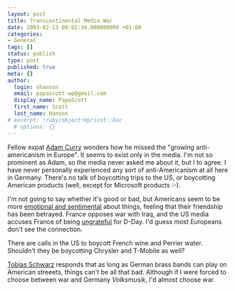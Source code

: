 ```yaml
---
layout: post
title: Transcontinental Media War
date: 2003-02-13 08:02:34.000000000 +01:00
categories:
- General
tags: []
status: publish
type: post
published: true
meta: {}
author:
  login: shanson
  email: papascott-wp@gmail.com
  display_name: PapaScott
  first_name: Scott
  last_name: Hanson
# excerpt: !ruby/object:Hpricot::Doc
  # options: {}
---
```

<p>Fellow expat <a title="Adam Curry's Weblog" href="http://live.curry.com/2003/02/12.html#a3078">Adam Curry</a> wonders how he missed the "growing anti-americanism in Europe". It seems to exist only in the media. I'm not so prominent as Adam, so the media never asked me about it, but I to agree. I have never personally experienced any sort of anti-Americanism at all here in Germany. There's no talk of boycotting trips to the US, or boycotting American products (well, except for Microsoft products :-). </p>
<p>I'm not going to say whether it's good or bad, but Americans seem to be more <a href="http://denbeste.nu/cd_log_entries/2003/02/Clashofcultures.shtml">emotional and sentimental</a> about things, feeling that their friendship has been betrayed. France opposes war with Iraq, and the US media accuses France of being <a href="http://www.nypost.com/seven/02102003/index.shtml">ungrateful</a> for D-Day. I'd guess most Europeans don't see the connection.</p>
<p>There are calls in the US to boycott French wine and Perrier water. Shouldn't they be boycotting Chrysler and T-Mobile as well?</p>
<p><a title="t.com - almost a diary. Tobias Schwarz' blog. - Tobi's thoughts, opinions & ideas." href="http://tschwarz.blogspot.com/2003_02_09_tschwarz_archive.html#%20%20%20%20%20%20%20%20%20%20%20%20%20%20%20%20%20%20%20%20%20%20%20%2089007741">Tobias Schwarz</a> responds that as long as German brass bands can play on American streeets, things can't be all that bad. Although if I were forced to choose between war and Germany <em>Volksmusik</em>, I'd almost choose war.</p>

